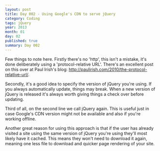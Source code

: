 ```yaml
---
layout: post
title: Day 002 - Using Google's CDN to serve jQuery
category: Coding
tags: jQuery
year: 2013
month: 01
day: 02
published: true
summary: Day 002
---
```


<script src="https://gist.github.com/4458078.js"></script>

Few things to note here. Firstly there's no 'http', this isn't a mistake, it's done deliberately using a 'protocol-relative URL'.
There's an excellent post on this over at Paul Irish's blog:
<a href="http://paulirish.com/2010/the-protocol-relative-url/">http://paulirish.com/2010/the-protocol-relative-url/</a>.

Secondly, it's a good idea to specify the version of jQuery you're using. If you always automatically update, things may break.
When a new version of jQuery is released it's always worth giving things a check over before updating.

Third of all, on the second line we call jQuery again.
This is useful just in case Google's CDN version might not be available and also if you're working offline.

Another great reason for using this approach is that if the user has already visited a site using the same version of jQuery you're using they'll most likely have it cached. This means they won't need to download it again, meaning one less file to download and quicker page rendering of your site.